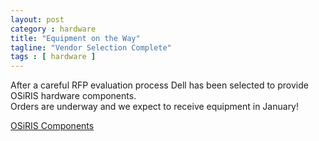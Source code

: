 ```yaml
---
layout: post
category : hardware
title: "Equipment on the Way"
tagline: "Vendor Selection Complete"
tags : [ hardware ]
---
```

After a careful RFP evaluation process Dell has been selected to provide OSiRIS hardware components.  
Orders are underway and we expect to receive equipment in January!

[OSiRIS Components](/components)

